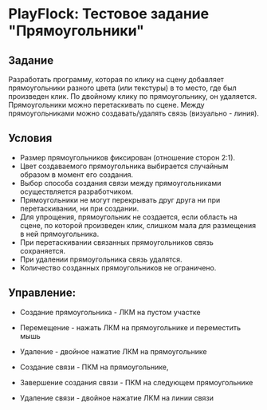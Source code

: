 PlayFlock: Тестовое задание "Прямоугольники"
====================================================

 
Задание
-------
Разработать программу, которая по клику на сцену добавляет прямоугольники разного цвета (или текстуры) в то место, где был произведен клик. По двойному клику по прямоугольнику, он удаляется. Прямоугольники можно перетаскивать по сцене. Между прямоугольниками можно создавать/удалять связь (визуально - линия).


Условия
-------
* Размер прямоугольников фиксирован (отношение сторон 2:1).
* Цвет создаваемого прямоугольника выбирается случайным образом в момент его создания.
* Выбор способа создания связи между прямоугольниками осуществляется разработчиком.
* Прямоугольники не могут перекрывать друг друга ни при перетаскивании, ни при создании.
* Для упрощения, прямоугольник не создается, если область на сцене, по которой произведен клик, слишком мала для размещения в ней прямоугольника.
* При перетаскивании связанных прямоугольников связь сохраняется.
* При удалении прямоугольника связь удалятся.
* Количество созданных прямоугольников не ограничено.


Управление:
----------
* Создание прямоугольника - ЛКМ на пустом участке
* Перемещение - нажать ЛКМ на прямоугольнике и переместить мышь
* Удаление - двойное нажатие ЛКМ на прямоугольнике

* Cоздание связи - ПКМ на прямоугольнике,
* Завершение создания связи - ПКМ на следующем прямоугольнике
* Удаление связи - двойное нажатие ЛКМ на линии связи
